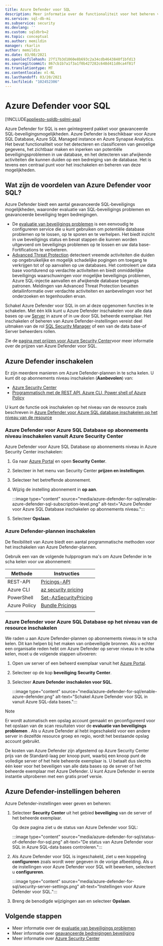 ```yaml
---
title: Azure Defender voor SQL
description: Meer informatie over de functionaliteit voor het beheren van uw database problemen en het detecteren van afwijkende activiteiten die kunnen wijzen op een bedreiging voor uw data base in Azure SQL Database, Azure SQL Managed instance of Azure Synapse.
ms.service: sql-db-mi
ms.subservice: security
ms.devlang: ''
ms.custom: sqldbrb=2
ms.topic: conceptual
ms.author: memildin
manager: rkarlin
author: memildin
ms.date: 03/08/2021
ms.openlocfilehash: 27f17b3d1060e8b693c2a34cdb4643840f1bfd13
ms.sourcegitcommit: 867cb1b7a1f3a1f0b427282c648d411d0ca4f81f
ms.translationtype: MT
ms.contentlocale: nl-NL
ms.lasthandoff: 03/20/2021
ms.locfileid: "102452306"
---
```

# <a name="azure-defender-for-sql"></a>Azure Defender voor SQL

[!INCLUDE[appliesto-sqldb-sqlmi-asa](../includes/appliesto-sqldb-sqlmi-asa.md)]

Azure Defender for SQL is een geïntegreerd pakket voor geavanceerde SQL-beveiligingsmogelijkheden. Azure Defender is beschikbaar voor Azure SQL Database, Azure SQL Managed instance en Azure Synapse Analytics. Het bevat functionaliteit voor het detecteren en classificeren van gevoelige gegevens, het zichtbaar maken en inperken van potentiële beveiligingsproblemen in uw database, en het detecteren van afwijkende activiteiten die kunnen duiden op een bedreiging van de database. Het is tevens een centraal punt voor het inschakelen en beheren van deze mogelijkheden.

## <a name="what-are-the-benefits-of-azure-defender-for-sql"></a>Wat zijn de voordelen van Azure Defender voor SQL?

Azure Defender biedt een aantal geavanceerde SQL-beveiligings mogelijkheden, waaronder evaluatie van SQL-beveiligings problemen en geavanceerde beveiliging tegen bedreigingen.
- De [evaluatie van beveiligings problemen](sql-vulnerability-assessment.md) is een eenvoudig te configureren service die u kunt gebruiken om potentiële database problemen op te lossen, op te sporen en te verhelpen. Het biedt inzicht in uw beveiligings status en bevat stappen die kunnen worden uitgevoerd om beveiligings problemen op te lossen en uw data base-Fortifications te verbeteren.
- [Advanced Threat Protection](threat-detection-overview.md) detecteert vreemde activiteiten die duiden op ongebruikelijke en mogelijk schadelijke pogingen om toegang te verkrijgen tot of op aanvallen op uw databases. Het controleert uw data base voortdurend op verdachte activiteiten en biedt onmiddellijke beveiligings waarschuwingen voor mogelijke beveiligings problemen, Azure SQL-injectie aanvallen en afwijkende database toegangs patronen. Meldingen van Advanced Threat Protection bevatten detailinformatie over verdachte activiteiten en aanbevelingen voor het onderzoeken en tegenhouden ervan.

Schakel Azure Defender voor SQL in om al deze opgenomen functies in te schakelen. Met één klik kunt u Azure Defender inschakelen voor alle data bases op uw [Server](logical-servers.md) in azure of in uw door SQL beheerde exemplaar. Het inschakelen of beheren van Azure Defender-instellingen vereist deel uitmaken van de rol [SQL Security Manager](../../role-based-access-control/built-in-roles.md#sql-security-manager) of een van de data base-of Server beheerders rollen.

Zie de [pagina met prijzen voor Azure Security Center](https://azure.microsoft.com/pricing/details/security-center/)voor meer informatie over de prijzen van Azure Defender voor SQL.

## <a name="enable-azure-defender"></a>Azure Defender inschakelen 
Er zijn meerdere manieren om Azure Defender-plannen in te scha kelen. U kunt dit op abonnements niveau inschakelen (**Aanbevolen**) van:

- [Azure Security Center](#enable-azure-defender-for-azure-sql-database-at-the-subscription-level-from-azure-security-center)
- [Programmatisch met de REST API, Azure CLI, Power shell of Azure Policy](#enable-azure-defender-plans-programatically)

U kunt de functie ook inschakelen op het niveau van de resource zoals beschreven in [Azure Defender voor Azure SQL database inschakelen op het niveau van de resource](#enable-azure-defender-for-azure-sql-database-at-the-resource-level)

### <a name="enable-azure-defender-for-azure-sql-database-at-the-subscription-level-from-azure-security-center"></a>Azure Defender voor Azure SQL Database op abonnements niveau inschakelen vanuit Azure Security Center
Azure Defender voor Azure SQL Database op abonnements niveau in Azure Security Center inschakelen:

1. Ga naar [Azure Portal](https://portal.azure.com) en open **Security Center**.
1. Selecteer in het menu van Security Center **prijzen en instellingen**.
1. Selecteer het betreffende abonnement.
1. Wijzig de instelling abonnement in **op aan**.

    :::image type="content" source="media/azure-defender-for-sql/enable-azure-defender-sql-subscription-level.png" alt-text="Azure Defender voor Azure SQL Database inschakelen op abonnements niveau.":::

1. Selecteer **Opslaan**.


### <a name="enable-azure-defender-plans-programatically"></a>Azure Defender-plannen inschakelen 

De flexibiliteit van Azure biedt een aantal programmatische methoden voor het inschakelen van Azure Defender-plannen. 

Gebruik een van de volgende hulpprogram ma's om Azure Defender in te scha kelen voor uw abonnement: 

| Methode       | Instructies                                                                                                                                       |
|--------------|----------------------------------------------------------------------------------------------------------------------------------------------------|
| REST-API     | [Pricings-API](/rest/api/securitycenter/pricings)                                                                                                  |
| Azure CLI    | [az security pricing](/cli/azure/security/pricing)                                                                                                 |
| PowerShell   | [Set-AzSecurityPricing](/powershell/module/az.security/set-azsecuritypricing)                                                                      |
| Azure Policy | [Bundle Pricings](https://github.com/Azure/Azure-Security-Center/blob/master/Pricing%20%26%20Settings/ARM%20Templates/Set-ASC-Bundle-Pricing.json) |
|              |                                                                                                                                                    |

### <a name="enable-azure-defender-for-azure-sql-database-at-the-resource-level"></a>Azure Defender voor Azure SQL Database op het niveau van de resource inschakelen

We raden u aan Azure Defender-plannen op abonnements niveau in te scha kelen. Dit kan helpen bij het maken van onbeveiligde bronnen. Als u echter een organisatie reden hebt om Azure Defender op server niveau in te scha kelen, moet u de volgende stappen uitvoeren:

1. Open uw server of een beheerd exemplaar vanuit het [Azure Portal](https://portal.azure.com).
1. Selecteer op de kop **beveiliging** **Security Center**.
1. Selecteer **Azure Defender inschakelen voor SQL**.

    :::image type="content" source="media/azure-defender-for-sql/enable-azure-defender.png" alt-text="Schakel Azure Defender voor SQL in vanuit Azure SQL-data bases.":::

> [!NOTE]
> Er wordt automatisch een opslag account gemaakt en geconfigureerd voor het opslaan van de scan resultaten voor de **evaluatie van beveiligings problemen** . Als u Azure Defender al hebt ingeschakeld voor een andere server in dezelfde resource groep en regio, wordt het bestaande opslag account gebruikt.
>
> De kosten van Azure Defender zijn afgestemd op Azure Security Center prijs van de Standard-laag per knoop punt, waarbij een knoop punt de volledige server of het hele beheerde exemplaar is. U betaalt dus slechts één keer voor het beveiligen van alle data bases op de server of het beheerde exemplaar met Azure Defender. U kunt Azure Defender in eerste instantie uitproberen met een gratis proef versie.


## <a name="manage-azure-defender-settings"></a>Azure Defender-instellingen beheren

Azure Defender-instellingen weer geven en beheren:

1. Selecteer **Security Center** uit het gebied **beveiliging** van de server of het beheerde exemplaar.

    Op deze pagina ziet u de status van Azure Defender voor SQL:

    :::image type="content" source="media/azure-defender-for-sql/status-of-defender-for-sql.png" alt-text="De status van Azure Defender voor SQL in Azure SQL-data bases controleren.":::

1. Als Azure Defender voor SQL is ingeschakeld, ziet u een koppeling **configureren** zoals wordt weer gegeven in de vorige afbeelding. Als u de instellingen voor Azure Defender voor SQL wilt bewerken, selecteert u **configureren**.

    :::image type="content" source="media/azure-defender-for-sql/security-server-settings.png" alt-text="Instellingen voor Azure Defender voor SQL.":::

1. Breng de benodigde wijzigingen aan en selecteer **Opslaan**.


## <a name="next-steps"></a>Volgende stappen

- Meer informatie over de [evaluatie van beveiligings problemen](sql-vulnerability-assessment.md)
- Meer informatie over [geavanceerde bedreigingen beveiliging](threat-detection-configure.md)
- Meer informatie over [Azure Security Center](../../security-center/security-center-introduction.md)